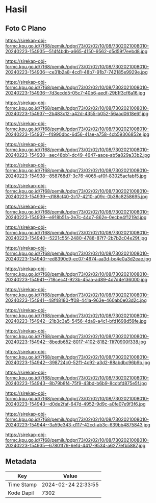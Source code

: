 # Hasil

## Foto C Plano

https://sirekap-obj-formc.kpu.go.id/7f68/pemilu/pdpr/73/02/02/10/08/7302021008010-20240223-154935--514f4bdb-a665-4150-9562-d5d59f7eebd8.jpg

https://sirekap-obj-formc.kpu.go.id/7f68/pemilu/pdpr/73/02/02/10/08/7302021008010-20240223-154936--ce31b2a8-4cd1-48b7-91b7-742185e9929e.jpg

https://sirekap-obj-formc.kpu.go.id/7f68/pemilu/pdpr/73/02/02/10/08/7302021008010-20240223-154936--7d3ecdd5-05c7-40b6-aedf-29b1f3cf6a16.jpg

https://sirekap-obj-formc.kpu.go.id/7f68/pemilu/pdpr/73/02/02/10/08/7302021008010-20240223-154937--2b483c12-a42d-4355-b052-56aad0618e6f.jpg

https://sirekap-obj-formc.kpu.go.id/7f68/pemilu/pdpr/73/02/02/10/08/7302021008010-20240223-154937--f4990dbc-6d56-41ae-a758-4cb59306852e.jpg

https://sirekap-obj-formc.kpu.go.id/7f68/pemilu/pdpr/73/02/02/10/08/7302021008010-20240223-154938--aec48bb1-dc49-4647-aace-ab5a829a33b2.jpg

https://sirekap-obj-formc.kpu.go.id/7f68/pemilu/pdpr/73/02/02/10/08/7302021008010-20240223-154938--858768d7-3c76-4065-af0f-83025acfabf5.jpg

https://sirekap-obj-formc.kpu.go.id/7f68/pemilu/pdpr/73/02/02/10/08/7302021008010-20240223-154939--d188cf40-2c17-4210-a09c-0b38c8258695.jpg

https://sirekap-obj-formc.kpu.go.id/7f68/pemilu/pdpr/73/02/02/10/08/7302021008010-20240223-154939--e918b51a-2e7c-44d7-862e-0ecbe4f1219d.jpg

https://sirekap-obj-formc.kpu.go.id/7f68/pemilu/pdpr/73/02/02/10/08/7302021008010-20240223-154940--5221c55f-2480-4788-87f7-2b7b2c04e29f.jpg

https://sirekap-obj-formc.kpu.go.id/7f68/pemilu/pdpr/73/02/02/10/08/7302021008010-20240223-154940--ed8390c9-ec07-4674-aa3d-bc4e0a3d2eae.jpg

https://sirekap-obj-formc.kpu.go.id/7f68/pemilu/pdpr/73/02/02/10/08/7302021008010-20240223-154941--718cec4f-923b-45aa-ad89-4d7d4e136000.jpg

https://sirekap-obj-formc.kpu.go.id/7f68/pemilu/pdpr/73/02/02/10/08/7302021008010-20240223-154941--48f48180-ff08-441a-963e-460ab0e03d2c.jpg

https://sirekap-obj-formc.kpu.go.id/7f68/pemilu/pdpr/73/02/02/10/08/7302021008010-20240223-154942--21b3c3a5-5456-4da9-a4c1-bfd1698d59fe.jpg

https://sirekap-obj-formc.kpu.go.id/7f68/pemilu/pdpr/73/02/02/10/08/7302021008010-20240223-154942--8bedb652-8017-4102-8182-11f70900f338.jpg

https://sirekap-obj-formc.kpu.go.id/7f68/pemilu/pdpr/73/02/02/10/08/7302021008010-20240223-154942--398724c0-52f1-4c92-a3d2-88abdbc96b9b.jpg

https://sirekap-obj-formc.kpu.go.id/7f68/pemilu/pdpr/73/02/02/10/08/7302021008010-20240223-154943--8b79b8f4-75f9-43bd-b6b9-8ccbfd875e5f.jpg

https://sirekap-obj-formc.kpu.go.id/7f68/pemilu/pdpr/73/02/02/10/08/7302021008010-20240223-154943--d0de2faf-647d-4952-9d9c-a0fe07e9f3f6.jpg

https://sirekap-obj-formc.kpu.go.id/7f68/pemilu/pdpr/73/02/02/10/08/7302021008010-20240223-154944--3a59e343-d117-42cd-ab3c-639bb4875843.jpg

https://sirekap-obj-formc.kpu.go.id/7f68/pemilu/pdpr/73/02/02/10/08/7302021008010-20240223-154935--67801f79-6efd-4417-9534-a6277efb5887.jpg


## Metadata

| Key        | Value               |
| ---------- | ------------------- |
| Time Stamp | 2024-02-24 22:33:55 |
| Kode Dapil | 7302                |



